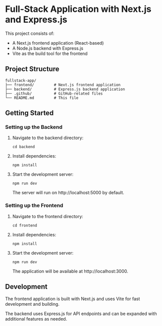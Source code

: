 # Full-Stack Application with Next.js and Express.js

This project consists of:
- A Next.js frontend application (React-based)
- A Node.js backend with Express.js
- Vite as the build tool for the frontend

## Project Structure
```
fullstack-app/
├── frontend/         # Next.js frontend application
├── backend/          # Express.js backend application
├── .github/          # GitHub-related files
└── README.md         # This file
```

## Getting Started

### Setting up the Backend
1. Navigate to the backend directory:
   ```
   cd backend
   ```
2. Install dependencies:
   ```
   npm install
   ```
3. Start the development server:
   ```
   npm run dev
   ```
   The server will run on http://localhost:5000 by default.

### Setting up the Frontend
1. Navigate to the frontend directory:
   ```
   cd frontend
   ```
2. Install dependencies:
   ```
   npm install
   ```
3. Start the development server:
   ```
   npm run dev
   ```
   The application will be available at http://localhost:3000.

## Development

The frontend application is built with Next.js and uses Vite for fast development and building.

The backend uses Express.js for API endpoints and can be expanded with additional features as needed.
